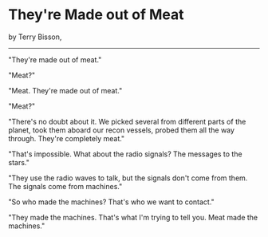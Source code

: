 # They're Made out of Meat

by Terry Bisson,

-------

"They're made out of meat."

  "Meat?"

"Meat. They're made out of meat."

  "Meat?"

"There's no doubt about it. We picked several from different parts of the planet, took them aboard our recon vessels, probed them all the way through. They're completely meat."

  "That's impossible. What about the radio signals? The messages to the stars."

"They use the radio waves to talk, but the signals don't come from them. The signals come from machines."

  "So who made the machines? That's who we want to contact."

"They made the machines. That's what I'm trying to tell you. Meat made the machines."